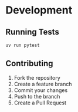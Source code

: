 # Development

## Running Tests

```bash
uv run pytest
```

## Contributing

1. Fork the repository
2. Create a feature branch
3. Commit your changes
4. Push to the branch
5. Create a Pull Request
